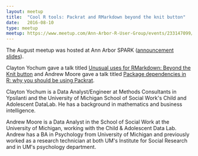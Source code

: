 ```yaml
---
layout: meetup
title:  "Cool R tools: Packrat and RMarkdown beyond the knit button"
date:   2016-08-10
type: meetup
meetup: https://www.meetup.com/Ann-Arbor-R-User-Group/events/233147099/
---
```


The August meetup was hosted at Ann Arbor SPARK ([announcement slides](https://cdn.rawgit.com/AnnArborRUserGroup/Presentations/master/2016-08/announcements/announcements.html)).

Clayton Yochum gave a talk titled [Unusual uses for RMarkdown: Beyond the Knit button](https://cdn.rawgit.com/AnnArborRUserGroup/Presentations/master/2016-08/rmarkdown-beyond-knit/rmarkdown-beyond-knit.html) and Andrew Moore gave a talk titled [Package dependencies in R: why you should be using Packrat](https://cdn.rawgit.com/AnnArborRUserGroup/Presentations/master/2016-08/packrat-dependency-management/why-packrat.html).

Clayton Yochum is a Data Analyst/Engineer at Methods Consultants in Ypsilanti and the University of Michigan School of Social Work's Child and Adolescent DataLab. He has a background in mathematics and business intelligence.

Andrew Moore is a Data Analyst in the School of Social Work at the University of Michigan, working with the Child & Adolescent Data Lab. Andrew has a BA in Psychology from University of Michigan and previously worked as a research technician at both UM's Institute for Social Research and in UM's psychology department.
